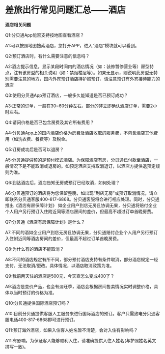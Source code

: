 # 差旅出行常见问题汇总——酒店

**酒店相关问题**

Q1:分贝通App能否支持按地图查看酒店？

A1:可以按照地图搜索酒店，您打开APP，进入“酒店”模块就可以看到。

 

Q2:预订酒店时，有什么需要注意的信息吗？

A2:酒店提示信息，显示某段时间内的酒店情况（如：装修暂停营业等）房型特点，注有该房型的相关说明（如：禁烟楼层等）。如果无显示，则说明此房型无特别需要注意的地方，国内外宾预订酒店持护照预订，请注意预订有外宾接待能力的酒店

 

Q3:使用分贝通App预订酒店，一般多久能知道是否已预订成功？

A3:正常的订单，一般在30~60分钟左右。部分的非立即确认酒店订单，需要2小时左右。

 

Q4:请问价格是否已包含房费及其它所有费用？

A4:分贝通App上的国内酒店价格为房费及酒店收取的服务费，不包含酒店其他费用（如洗衣费、餐费等）及税金。

 

Q5:订房成功后是否可以退房？

A5:分贝通提供预的是预付模式酒店。为保障酒店有房，分贝通已付款至酒店，一般情况下是不能取消或退房的。如预定酒店支持取消退订，以酒店方提供退预定规则为准。

 

Q6:到达酒店后，酒店告知无房或预订已经取消，如何处理？

A6:分贝通预订的酒店将为您保留整晚，如出现“到店无房”或预订取消情况，请立即联系分贝通客服400-817-6868。分贝通客服将会进行相应处理。同时，分贝通推出《酒店有房保障计划》 如企业用户到店无房且协调无果，分贝通将赔付企业个人用户另行预订入住附近同等酒店房间的差价，但最高不超过订单首晚房费。

 

Q7:分贝通《酒店有房保障计划》是什么？

A7:不同的酒如企业用户到店无房且协调无果，分贝通赔付企业个人用户另行预订入住附近同等酒店房间的差价，但最高不超过订单首晚房费。

 

Q8:为什么有的酒店不能取消？

A8:不同的酒店规定有所不同，部分预付酒店支持有条件取消，部分酒店规定一经支付，无法取消/更改。具体情况，以酒店取消政策为准。

 

Q9:我前两天住的酒店是500元，今天查怎么变成400了？

A9:酒店是变价产品，也会有淡旺季，酒店会根据房间售卖情况实时调整价格，具体以当时预订的价格为准。

 

Q10:分贝通提供国际酒店预订吗？

A10:目前分贝通提供客服人工服务来进行国际酒店的预订。客户只需致电分贝通客服电话400-817-6868即可进行预订。

 

Q11:预订海外酒店，如果入住客人姓名暂不清楚，会对入住有影响吗？

A11:有影响。为保证客人能够顺利入住，请准确提供入住人姓名(与护照姓名英文拼写一致)。